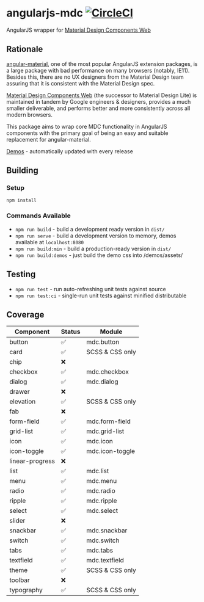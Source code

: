 # angularjs-mdc  [![CircleCI](https://circleci.com/gh/fintechstudios/angularjs-mdc/tree/master.svg?style=svg)](https://circleci.com/gh/fintechstudios/angularjs-mdc/tree/master)
AngularJS wrapper for [Material Design Components Web](https://material.io/components/web/)

## Rationale

[angular-material](https://material.angularjs.org/latest/), one of the most popular AngularJS extension packages,
is a large package with bad performance on many browsers (notably, IE11). Besides this, there are no UX designers
from the Material Design team assuring that it is consistent with the Material Design spec.

[Material Design Components Web](https://material.io/components/web/) (the successor to Material Design Lite) is 
maintained in tandem by Google engineers & designers, provides a much smaller deliverable, and performs better
and more consistently across all modern browsers.

This package aims to wrap core MDC functionality in AngularJS components with the primary goal of
being an easy and suitable replacement for angular-material.

[Demos](https://fintechstudios.github.io/angularjs-mdc/) - automatically updated with every release

## Building

### Setup
`npm install`

### Commands Available
- `npm run build` - build a development ready version in `dist/`
- `npm run serve` - build a development version to memory, demos available at `localhost:8080`
- `npm run build:min` - build a production-ready version in `dist/`
- `npm run build:demos` - just build the demo css into /demos/assets/

## Testing
- `npm run test` - run auto-refreshing unit tests against source
- `npm run test:ci` - single-run unit tests against minified distributable


## Coverage

| Component       | Status              | Module           |
| --------------- | ------------------- | ---------------- |
| button          | :white_check_mark:  | mdc.button       |
| card            | :white_check_mark:  | SCSS & CSS only  |
| chip            | :x:                 | |
| checkbox        | :white_check_mark:  | mdc.checkbox     |
| dialog          | :white_check_mark:  | mdc.dialog       |
| drawer          | :x:                 | |
| elevation       | :white_check_mark:  | SCSS & CSS only  |
| fab             | :x:                 | |
| form-field      | :white_check_mark:  | mdc.form-field   |
| grid-list       | :white_check_mark:  | mdc.grid-list    |
| icon            | :white_check_mark:  | mdc.icon         |
| icon-toggle     | :white_check_mark:  | mdc.icon-toggle  |
| linear-progress | :x:                 | |
| list            | :white_check_mark:  | mdc.list         |
| menu            | :white_check_mark:  | mdc.menu         |
| radio           | :white_check_mark:  | mdc.radio        |
| ripple          | :white_check_mark:  | mdc.ripple       |
| select          | :white_check_mark:  | mdc.select       |
| slider          | :x:                 | |
| snackbar        | :white_check_mark:  | mdc.snackbar     |
| switch          | :white_check_mark:  | mdc.switch       |
| tabs            | :white_check_mark:  | mdc.tabs         |
| textfield       | :white_check_mark:  | mdc.textfield    |
| theme           | :white_check_mark:  | SCSS & CSS only  |
| toolbar         | :x:                 | |
| typography      | :white_check_mark:  | SCSS & CSS only  |
